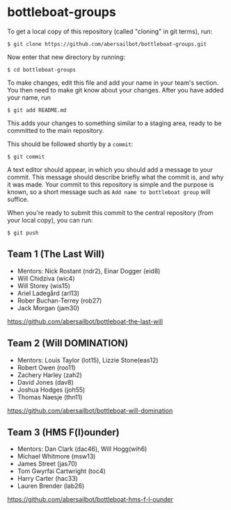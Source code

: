 bottleboat-groups
=================

To get a local copy of this repository (called "cloning" in git terms), run:

    $ git clone https://github.com/abersailbot/bottleboat-groups.git

Now enter that new directory by running:

    $ cd bottleboat-groups

To make changes, edit this file and add your name in your team's section. You
then need to make git know about your changes. After you have added your name,
run

    $ git add README.md

This adds your changes to something similar to a staging area, ready to be
committed to the main repository.

This should be followed shortly by a `commit`:

    $ git commit

A text editor should appear, in which you should add a message to your commit.
This message should describe briefly what the commit is, and why it was made.
Your commit to this repository is simple and the purpose is known, so a short
message such as `Add name to bottleboat group` will suffice.

When you're ready to submit this commit to the central repository (from your
local copy), you can run:

    $ git push


Team 1 (The Last Will)
---------------------------------------------
  - Mentors: Nick Rostant (ndr2), Einar Dogger (eid8)
  - Will Chidziva	(wic4)
  - Will Storey		(wis15)
  - Ariel Ladegård	(arl13)
  - Rober Buchan-Terrey (rob27)
  - Jack Morgan (jam30)

https://github.com/abersailbot/bottleboat-the-last-will

Team 2 (Will DOMINATION)
---------------------------------------------
  - Mentors: Louis Taylor (lot15), Lizzie Stone(eas12)
  - Robert	Owen (roo11)
  - Zachery Harley 	(zah2)
  - David Jones		(dav8)
  - Joshua Hodges	(joh55)
  - Thomas Naesje   (thn11)
  
https://github.com/abersailbot/bottleboat-will-domination


Team 3 (HMS F(l)ounder)
---------------------------------------------
  -  Mentors: Dan Clark (dac46), Will Hogg(wih6)
  -  Michael Whitmore (msw13)
  -  James Street (jas70)
  -  Tom Gwyrfai Cartwright (toc4)
  -  Harry Carter (hac33)
  -  Lauren Brender (lab26)

https://github.com/abersailbot/bottleboat-hms-f-l-ounder
